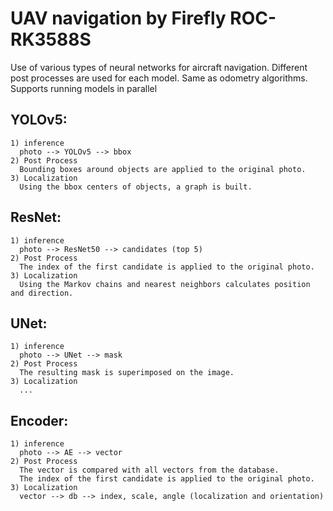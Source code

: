 # UAV navigation by Firefly ROC-RK3588S
Use of various types of neural networks for aircraft navigation.
Different post processes are used for each model. Same as odometry algorithms.
Supports running models in parallel

## YOLOv5:
```
1) inference
  photo --> YOLOv5 --> bbox
2) Post Process
  Bounding boxes around objects are applied to the original photo.
3) Localization
  Using the bbox centers of objects, a graph is built.
```

## ResNet:
```
1) inference
  photo --> ResNet50 --> candidates (top 5)
2) Post Process
  The index of the first candidate is applied to the original photo.
3) Localization
  Using the Markov chains and nearest neighbors calculates position and direction.
```

## UNet:
```
1) inference
  photo --> UNet --> mask
2) Post Process
  The resulting mask is superimposed on the image.
3) Localization
  ...
```

## Encoder:
```
1) inference
  photo --> AE --> vector
2) Post Process
  The vector is compared with all vectors from the database. 
  The index of the first candidate is applied to the original photo.
3) Localization
  vector --> db --> index, scale, angle (localization and orientation)
```